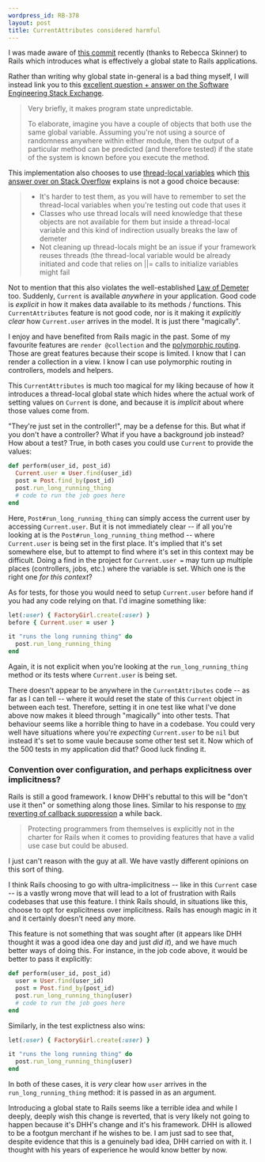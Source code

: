 ```yaml
---
wordpress_id: RB-378
layout: post
title: CurrentAttributes considered harmful
---
```


I was made aware of [this commit](https://github.com/rails/rails/commit/24a864437e845febe91e3646ca008e8dc7f76b56) recently (thanks to Rebecca Skinner) to Rails which introduces what is effectively a global state to Rails applications.

Rather than writing why global state in-general is a bad thing myself, I will instead link you to this [excellent question + answer on the Software Engineering Stack Exchange](https://softwareengineering.stackexchange.com/questions/148108/why-is-global-state-so-evil).

> Very briefly, it makes program state unpredictable.
>
> To elaborate, imagine you have a couple of objects that both use the same global variable. Assuming you're not using a source of randomness anywhere within either module, then the output of a particular method can be predicted (and therefore tested) if the state of the system is known before you execute the method.

This implementation also chooses to use [thread-local variables](https://github.com/rails/rails/commit/24a864437e845febe91e3646ca008e8dc7f76b56#diff-3c3c0f647bc4702f9453c173a707aa06R90) which [this answer over on Stack Overflow](https://stackoverflow.com/a/8291218/15245) explains is not a good choice because:

> * It's harder to test them, as you will have to remember to set the thread-local variables when you're testing out code that uses it
> * Classes who use thread locals will need knowledge that these objects are not available for them but inside a thread-local variable and this kind of indirection usually breaks the law of demeter
> * Not cleaning up thread-locals might be an issue if your framework reuses threads (the thread-local variable would be already initiated and code that relies on ||= calls to initialize variables might fail

Not to mention that this also violates the well-established [Law of Demeter](https://en.wikipedia.org/wiki/Law_of_Demeter) too. Suddenly, `Current` is available _anywhere_ in your application. Good code is _explicit_ in how it makes data available to its methods / functions. This `CurrentAttributes` feature is not good code, nor is it making it _explicitly clear_ how `Current.user` arrives in the model. It is just there "magically".

I enjoy and have benefited from Rails magic in the past. Some of my favourite features are `render @collection` and the [polymorphic routing](http://ryanbigg.com/2012/03/polymorphic-routes). Those are great features because their scope is limited. I know that I can render a collection in a view. I know I can use polymorphic routing in controllers, models and helpers.

This `CurrentAttributes` is much too magical for my liking because of how it introduces a thread-local global state which hides where the actual work of setting values on `Current` is done, and because it is _implicit_ about where those values come from.

"They're just set in the controller!", may be a defense for this. But what if you don't have a controller? What if you have a background job instead? How about a test? True, in both cases you could use `Current` to provide the values:

```ruby
def perform(user_id, post_id)
  Current.user = User.find(user_id)
  post = Post.find_by(post_id)
  post.run_long_running_thing
  # code to run the job goes here
end
```

Here, `Post#run_long_running_thing` can simply access the current user by accessing `Current.user`. But it is not immediately clear -- if all you're looking at is the `Post#run_long_running_thing` method -- where `Current.user` is being set in the first place. It's implied that it's set somewhere else, but to attempt to find where it's set in this context may be difficult. Doing a find in the project for `Current.user =` may turn up multiple places (controllers, jobs, etc.) where the variable is set. Which one is the right one _for this context_?

As for tests, for those you would need to setup `Current.user` before hand if you had any code relying on that. I'd imagine something like:

```ruby
let(:user) { FactoryGirl.create(:user) }
before { Current.user = user }

it "runs the long running thing" do
  post.run_long_running_thing
end
```

Again, it is not explicit when you're looking at the `run_long_running_thing` method or its tests where `Current.user` is being set.

There doesn't appear to be anywhere in the `CurrentAttributes` code -- as far as I can tell -- where it would reset the state of this `Current` object in between each test. Therefore, setting it in one test like what I've done above now makes it bleed through "magically" into other tests. That behaviour seems like a horrible thing to have in a codebase. You could very well have situations where you're _expecting_ `Current.user` to be `nil` but instead it's set to some vaule because some other test set it. Now which of the 500 tests in my application did that? Good luck finding it.

### Convention over configuration, and perhaps explicitness over implicitness?

Rails is still a good framework. I know DHH's rebuttal to this will be "don't use it then" or something along those lines. Similar to his response to [my reverting of callback suppression](https://github.com/rails/rails/pull/25115) a while back.

> Protecting programmers from themselves is explicitly not in the charter for Rails when it comes to providing features that have a valid use case but could be abused.

I just can't reason with the guy at all. We have vastly different opinions on this sort of thing.

I think Rails choosing to go with ultra-implicitness -- like in this `Current` case -- is a vastly wrong move that will lead to a lot of frustration with Rails codebases that use this feature. I think Rails should, in situations like this, choose to opt for explicitness over implicitness. Rails has enough magic in it and it certainly doesn't need any more.

This feature is not something that was sought after (it appears like DHH thought it was a good idea one day and just _did it_), and we have much better ways of doing this. For instance, in the job code above, it would be better to pass it explicitly:

```ruby
def perform(user_id, post_id)
  user = User.find(user_id)
  post = Post.find_by(post_id)
  post.run_long_running_thing(user)
  # code to run the job goes here
end
```

Similarly, in the test explictness also wins:

```ruby
let(:user) { FactoryGirl.create(:user) }

it "runs the long running thing" do
  post.run_long_running_thing(user)
end
```

In both of these cases, it is _very_ clear how `user` arrives in the `run_long_running_thing` method: it is passed in as an argument.

Introducing a global state to Rails seems like a terrible idea and while I deeply, deeply wish this change is reverted, that is very likely not going to happen because it's DHH's change and it's his framework. DHH is allowed to be a footgun merchant if he wishes to be. I am just sad to see that, despite evidence that this is a genuinely bad idea, DHH carried on with it. I thought with his years of experience he would know better by now.
